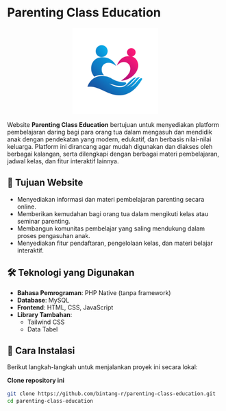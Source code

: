 # Parenting Class Education

<p align="center">
  <img src="https://github.com/bintang-r/parenting-class-education/blob/main/public/img/logo-super-parenting.png" alt="Parenting Class Logo" width="200"/>
</p>

Website **Parenting Class Education** bertujuan untuk menyediakan platform pembelajaran daring bagi para orang tua dalam mengasuh dan mendidik anak dengan pendekatan yang modern, edukatif, dan berbasis nilai-nilai keluarga. Platform ini dirancang agar mudah digunakan dan diakses oleh berbagai kalangan, serta dilengkapi dengan berbagai materi pembelajaran, jadwal kelas, dan fitur interaktif lainnya.

## 🎯 Tujuan Website

- Menyediakan informasi dan materi pembelajaran parenting secara online.
- Memberikan kemudahan bagi orang tua dalam mengikuti kelas atau seminar parenting.
- Membangun komunitas pembelajar yang saling mendukung dalam proses pengasuhan anak.
- Menyediakan fitur pendaftaran, pengelolaan kelas, dan materi belajar interaktif.

## 🛠️ Teknologi yang Digunakan

- **Bahasa Pemrograman**: PHP Native (tanpa framework)
- **Database**: MySQL
- **Frontend**: HTML, CSS, JavaScript
- **Library Tambahan**:
  - Tailwind CSS
  - Data Tabel

## 🚀 Cara Instalasi

Berikut langkah-langkah untuk menjalankan proyek ini secara lokal:

**Clone repository ini**
```bash
git clone https://github.com/bintang-r/parenting-class-education.git
cd parenting-class-education
